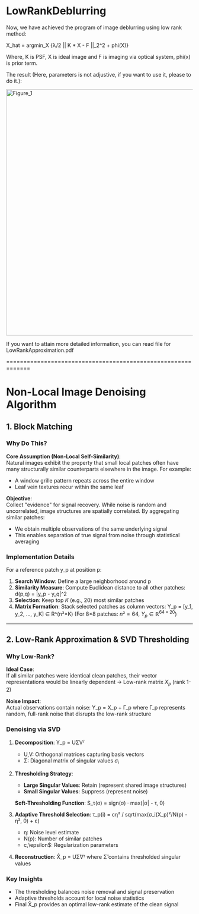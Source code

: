 # LowRankDeblurring

Now, we have achieved the program of image deblurring using low rank method:

X_hat = argmin_X {λ/2 || K * X - F ||_2^2 + phi(X)}

Where, K is PSF, X is ideal image and F is imaging via optical system, phi(x) is prior term.

The result (Here, parameters is not adjustive, if you want to use it, please to do it.):

<img width="1366" height="663" alt="Figure_1" src="https://github.com/user-attachments/assets/7b0e640d-c0e4-4819-92a0-30bf36faf548" />

If you want to attain more detailed information, you can read file for LowRankApproximation.pdf

=============================================================
# Non-Local Image Denoising Algorithm

## 1. Block Matching

### Why Do This?
**Core Assumption (Non-Local Self-Similarity)**:  
Natural images exhibit the property that small local patches often have many structurally similar counterparts elsewhere in the image. For example:
- A window grille pattern repeats across the entire window
- Leaf vein textures recur within the same leaf

**Objective**:  
Collect "evidence" for signal recovery. While noise is random and uncorrelated, image structures are spatially correlated. By aggregating similar patches:
- We obtain multiple observations of the same underlying signal
- This enables separation of true signal from noise through statistical averaging

### Implementation Details
For a reference patch y_p at position p:
1. **Search Window**: Define a large neighborhood around p
2. **Similarity Measure**: Compute Euclidean distance to all other patches:
   d(p,q) = \|y_p - y_q\|^2
3. **Selection**: Keep top $K$ (e.g., 20) most similar patches
4. **Matrix Formation**: Stack selected patches as column vectors:
   Y_p = [y_1,  y_2, ..., y_K] ∈ R^(n²×K)
   (For 8×8 patches: $n²=64$, $Y_p \in \mathbb{R}^{64\times20}$)

---

## 2. Low-Rank Approximation & SVD Thresholding

### Why Low-Rank?
**Ideal Case**:  
If all similar patches were identical clean patches, their vector representations would be linearly dependent → Low-rank matrix $X_p$ (rank 1-2)

**Noise Impact**:  
Actual observations contain noise:
Y_p = X_p + Γ_p
where Γ_p represents random, full-rank noise that disrupts the low-rank structure

### Denoising via SVD
1. **Decomposition**:
   Y_p = UΣVᵀ
   - U,V: Orthogonal matrices capturing basis vectors
   - Σ: Diagonal matrix of singular values $σ_i$

2. **Thresholding Strategy**:
   - **Large Singular Values**: Retain (represent shared image structures)
   - **Small Singular Values**: Suppress (represent noise)

   **Soft-Thresholding Function**:
   S_τ(σ) = sign(σ) · max(|σ| - τ, 0)

3. **Adaptive Threshold Selection**:
   τ_p(i) = cη² / sqrt(max(σ_i(X_p)²/N(p) - η², 0) + ε)
   - η: Noise level estimate
   - N(p): Number of similar patches
   - c,\epsilon$: Regularization parameters

4. **Reconstruction**:
   X̂_p = UΣ̂Vᵀ
   where Σ̂ contains thresholded singular values

### Key Insights
- The thresholding balances noise removal and signal preservation
- Adaptive thresholds account for local noise statistics
- Final X̂_p provides an optimal low-rank estimate of the clean signal
